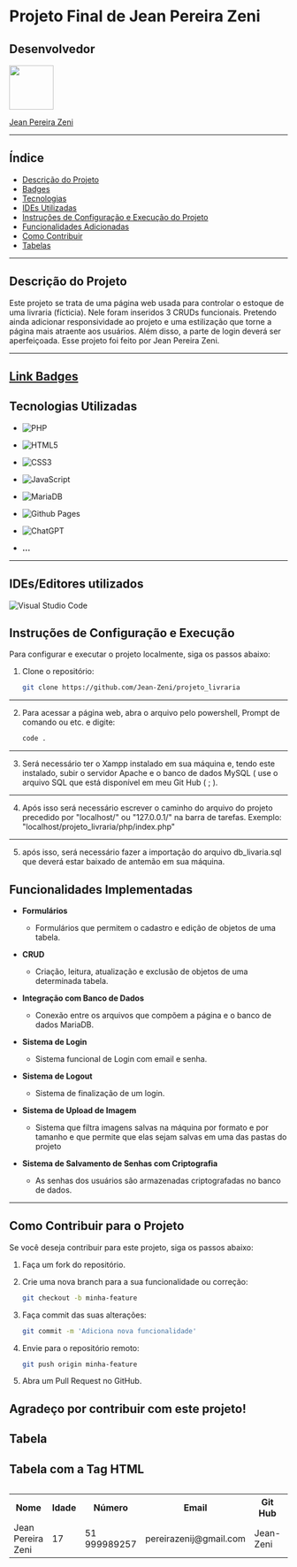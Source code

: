 # Projeto Final de Jean Pereira Zeni

## Desenvolvedor

<img src="https://github.com/Jean-Zeni.png" width="80" height="80">

[Jean Pereira Zeni](https://github.com/Jean-Zeni)

---


## Índice
- [Descrição do Projeto](#descricao-do-projeto)
- [Badges](#badges)
- [Tecnologias](#tecnologias)
- [IDEs Utilizadas](#ides)
- [Instruções de Configuração e Execução do Projeto](#instrucoes)
- [Funcionalidades Adicionadas](#func)
- [Como Contribuir](#contribuicoes)
- [Tabelas](#tabelas)
---

<a name="descricao-do-projeto"></a>
## Descrição do Projeto
Este projeto se trata de uma página web usada para controlar o estoque de uma livraria (fícticia). Nele foram inseridos 3 CRUDs funcionais. Pretendo ainda adicionar responsividade ao projeto e uma estilização que torne a página mais atraente aos usuários. Além disso, a parte de login deverá ser aperfeiçoada. Esse projeto foi feito por Jean Pereira Zeni.

---

<a name="badges"></a>
<!-- Link para pagina da badges -->
[Link Badges](https://ileriayo.github.io/markdown-badges/)
---

<a name="tecnologias"></a>
## Tecnologias Utilizadas
<!-- Badge PHP -->
- ![PHP](https://img.shields.io/badge/php-%23777BB4.svg?style=for-the-badge&logo=php&logoColor=white)
<!-- Badge HTML5 -->
- ![HTML5](https://img.shields.io/badge/html5-%23E34F26.svg?style=for-the-badge&logo=html5&logoColor=white)
<!-- Badge CSS3 -->
- ![CSS3](https://img.shields.io/badge/css3-%231572B6.svg?style=for-the-badge&logo=css3&logoColor=white)
<!-- Badge JavaScript -->
- ![JavaScript](https://img.shields.io/badge/javascript-%23323330.svg?style=for-the-badge&logo=javascript&logoColor=%23F7DF1E)
<!-- Badge MariaDB -->
- ![MariaDB](https://img.shields.io/badge/MariaDB-003545?style=for-the-badge&logo=mariadb&logoColor=white)
<!-- Badge GitHub Pages -->
- ![Github Pages](https://img.shields.io/badge/github%20pages-121013?style=for-the-badge&logo=github&logoColor=white)
<!-- Badge ChatGpt -->
- ![ChatGPT](https://img.shields.io/badge/chatGPT-74aa9c?style=for-the-badge&logo=openai&logoColor=white)

- **...** 
---

<a name="ides"></a>
## IDEs/Editores utilizados
<!-- Badge Visual Studio Code -->
![Visual Studio Code](https://img.shields.io/badge/Visual%20Studio%20Code-0078d7.svg?style=for-the-badge&logo=visual-studio-code&logoColor=white)

<a name="instrucoes"></a>
## Instruções de Configuração e Execução
Para configurar e executar o projeto localmente, siga os passos abaixo:

1. Clone o repositório:
    ```bash
    git clone https://github.com/Jean-Zeni/projeto_livraria
    
---
2. Para acessar a página web, abra o arquivo pelo powershell, Prompt de comando ou etc. e digite: 
    ```bash
    code . 
---
3. Será necessário ter o Xampp instalado em sua máquina e, tendo este instalado, subir o servidor Apache e o banco de dados MySQL ( use o arquivo SQL que está disponível em meu Git Hub ( ; ).
---
4. Após isso será necessário escrever o caminho do arquivo do projeto precedido por "localhost/" ou "127.0.0.1/" na barra de tarefas. Exemplo: "localhost/projeto_livraria/php/index.php"
---
5. após isso, será necessário fazer a importação do arquivo db_livaria.sql que deverá estar baixado de antemão em sua máquina. 

<a name="func"></a>
## Funcionalidades Implementadas
- **Formulários**

    - Formulários que permitem o cadastro e edição de objetos de uma tabela.

- **CRUD**

    - Criação, leitura, atualização e exclusão de objetos de uma determinada tabela.

- **Integração com Banco de Dados**

    - Conexão entre os arquivos que compõem a página e o banco de dados MariaDB.

- **Sistema de Login**

    - Sistema funcional de Login com email e senha.

- **Sistema de Logout**

    - Sistema de finalização de um login.

- **Sistema de Upload de Imagem**

    - Sistema que filtra imagens salvas na máquina por formato e por tamanho e que permite que elas sejam salvas em uma das pastas do projeto

- **Sistema de Salvamento de Senhas com Criptografia**

    - As senhas dos usuários são armazenadas criptografadas no banco de dados.

---

<a name="contribuicoes"></a>
## Como Contribuir para o Projeto
Se você deseja contribuir para este projeto, siga os passos abaixo:

1. Faça um fork do repositório.

2. Crie uma nova branch para a sua funcionalidade ou correção:
    ```bash
    git checkout -b minha-feature
    ```
3. Faça commit das suas alterações:
    ```bash
    git commit -m 'Adiciona nova funcionalidade'
    ```
4. Envie para o repositório remoto:
    ```bash
    git push origin minha-feature
    ```
5. Abra um Pull Request no GitHub.

Agradeço por contribuir com este projeto!
---

<a name="tabelas"></a>
## Tabela


## Tabela com a Tag HTML <table>

<table>
  <tr>
    <th>Nome</th>
    <th>Idade</th>
    <th>Número</th>
    <th>Email</th>
    <th>Git Hub</th>
    <th>Discord</th>
  </tr>
  <tr>
    <td>Jean Pereira Zeni</td>
    <td>17</td>
    <td>51 999989257</td>
    <td>pereirazenij@gmail.com</td>
    <td>Jean-Zeni</td>
    <td>Ripchip</td>
  </tr>
</table>